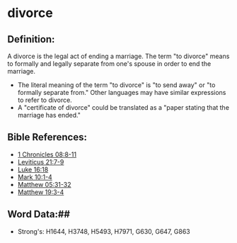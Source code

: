 # divorce #

## Definition: ##

A divorce is the legal act of ending a marriage. The term "to divorce" means to formally and legally separate from one's spouse in order to end the marriage.

* The literal meaning of the term "to divorce" is "to send away" or "to formally separate from." Other languages may have similar expressions to refer to divorce.
* A "certificate of divorce" could be translated as a "paper stating that the marriage has ended."

## Bible References: ##

* [1 Chronicles 08:8-11](rc://en/tn/help/1ch/08/08)
* [Leviticus 21:7-9](rc://en/tn/help/lev/21/07)
* [Luke 16:18](rc://en/tn/help/luk/16/18)
* [Mark 10:1-4](rc://en/tn/help/mrk/10/01)
* [Matthew 05:31-32](rc://en/tn/help/mat/05/31)
* [Matthew 19:3-4](rc://en/tn/help/mat/19/03)

## Word Data:##

* Strong's: H1644, H3748, H5493, H7971, G630, G647, G863

